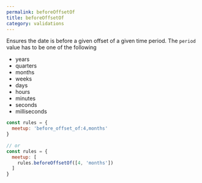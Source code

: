 ```yaml
---
permalink: beforeOffsetOf
title: beforeOffsetOf
category: validations
---
```


Ensures the date is before a given offset of a given
time period. The `period` value has to be one of
the following
 
- years
- quarters
- months
- weeks
- days
- hours
- minutes
- seconds
- milliseconds
 
```js
const rules = {
  meetup: 'before_offset_of:4,months'
}
 
// or
const rules = {
  meetup: [
    rules.beforeOffsetOf([4, 'months'])
  ]
}
```